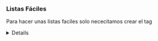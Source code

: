 ### Listas Fáciles
Para hacer unas listas faciles solo nececitamos crear el tag <details> que contenga todo el <ol>, en caso que tenga un titulo deberia estar dentro del tag <summary>.

<details open>
	<summary>
		INSTALACIÓN
	</summary>
	<ol>
		<li>Empezando</li>
		<li>Agregar React a un sitio web</li>
		<li>Crear una nueva aplicación React</li>
		<li>CDN Links</li>
		<li>Canales de lanzamientos</li>
	</ol>
</details>